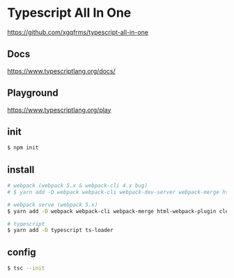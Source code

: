 # Typescript All In One

https://github.com/xgqfrms/typescript-all-in-one


## Docs

https://www.typescriptlang.org/docs/


## Playground

https://www.typescriptlang.org/play


## init

```sh
$ npm init

```

## install

```sh
# webpack (webpack 5.x & webpack-cli 4.x bug)
# $ yarn add -D webpack webpack-cli webpack-dev-server webpack-merge html-webpack-plugin clean-webpack-plugin

# webpack serve (webpack 5.x)
$ yarn add -D webpack webpack-cli webpack-merge html-webpack-plugin clean-webpack-plugin

# typescript
$ yarn add -D typescript ts-loader

```

## config

```sh
$ tsc --init

````
